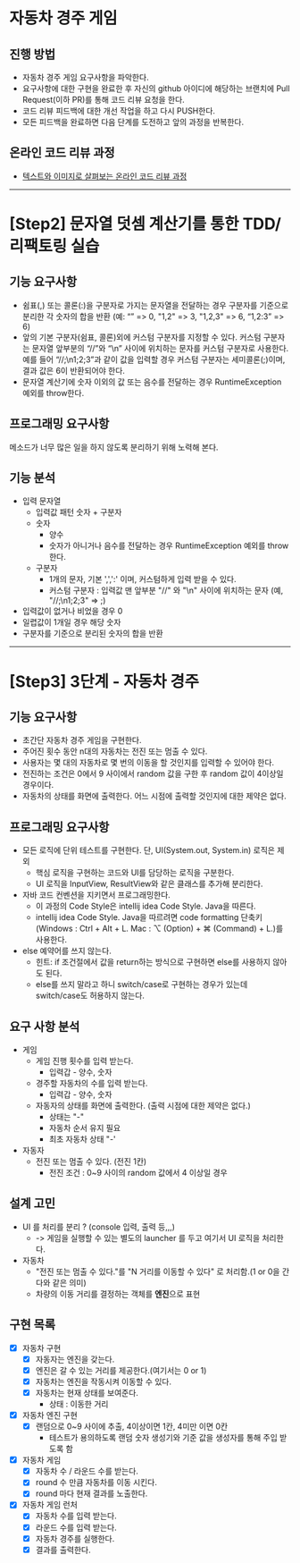 # 자동차 경주 게임

## 진행 방법

* 자동차 경주 게임 요구사항을 파악한다.
* 요구사항에 대한 구현을 완료한 후 자신의 github 아이디에 해당하는 브랜치에 Pull Request(이하 PR)를 통해 코드 리뷰 요청을 한다.
* 코드 리뷰 피드백에 대한 개선 작업을 하고 다시 PUSH한다.
* 모든 피드백을 완료하면 다음 단계를 도전하고 앞의 과정을 반복한다.

## 온라인 코드 리뷰 과정

* [텍스트와 이미지로 살펴보는 온라인 코드 리뷰 과정](https://github.com/next-step/nextstep-docs/tree/master/codereview)

---

# [Step2] 문자열 덧셈 계산기를 통한 TDD/리팩토링 실습

## 기능 요구사항

* 쉼표(,) 또는 콜론(:)을 구분자로 가지는 문자열을 전달하는 경우 구분자를 기준으로 분리한 각 숫자의 합을 반환 (예: “” => 0, "1,2" => 3, "1,2,3" => 6, “1,2:3” => 6)
* 앞의 기본 구분자(쉼표, 콜론)외에 커스텀 구분자를 지정할 수 있다. 커스텀 구분자는 문자열 앞부분의 “//”와 “\n” 사이에 위치하는 문자를 커스텀 구분자로 사용한다. 예를 들어 “//;\n1;2;3”과 같이
  값을 입력할 경우 커스텀 구분자는 세미콜론(;)이며, 결과 값은 6이 반환되어야 한다.
* 문자열 계산기에 숫자 이외의 값 또는 음수를 전달하는 경우 RuntimeException 예외를 throw한다.

## 프로그래밍 요구사항

메소드가 너무 많은 일을 하지 않도록 분리하기 위해 노력해 본다.

## 기능 분석

* 입력 문자열
    * 입력값 패턴 숫자 + 구분자
    * 숫자
        * 양수
        * 숫자가 아니거나 음수를 전달하는 경우 RuntimeException 예외를 throw 한다.
    * 구분자
        * 1개의 문자, 기본 ',',':' 이며, 커스텀하게 입력 받을 수 있다.
        * 커스텀 구분자 : 입력값 맨 앞부분 "//" 와 "\n" 사이에 위치하는 문자 (예, "//;\n1;2;3" => ;)
* 입력값이 없거나 비었을 경우 0
* 일렵값이 1개일 경우 해당 숫자
* 구분자를 기준으로 분리된 숫자의 합을 반환

---
# [Step3] 3단계 - 자동차 경주

## 기능 요구사항
* 초간단 자동차 경주 게임을 구현한다.
* 주어진 횟수 동안 n대의 자동차는 전진 또는 멈출 수 있다.
* 사용자는 몇 대의 자동차로 몇 번의 이동을 할 것인지를 입력할 수 있어야 한다.
* 전진하는 조건은 0에서 9 사이에서 random 값을 구한 후 random 값이 4이상일 경우이다.
* 자동차의 상태를 화면에 출력한다. 어느 시점에 출력할 것인지에 대한 제약은 없다.

## 프로그래밍 요구사항
* 모든 로직에 단위 테스트를 구현한다. 단, UI(System.out, System.in) 로직은 제외
  * 핵심 로직을 구현하는 코드와 UI를 담당하는 로직을 구분한다.
  * UI 로직을 InputView, ResultView와 같은 클래스를 추가해 분리한다.
* 자바 코드 컨벤션을 지키면서 프로그래밍한다.
  * 이 과정의 Code Style은 intellij idea Code Style. Java을 따른다.
  * intellij idea Code Style. Java을 따르려면 code formatting 단축키(Windows : Ctrl + Alt + L. Mac : ⌥ (Option) + ⌘ (Command) + L.)를 사용한다.
* else 예약어를 쓰지 않는다.
  * 힌트: if 조건절에서 값을 return하는 방식으로 구현하면 else를 사용하지 않아도 된다.
  * else를 쓰지 말라고 하니 switch/case로 구현하는 경우가 있는데 switch/case도 허용하지 않는다.

## 요구 사항 분석
* 게임
    * 게임 진행 횟수를 입력 받는다.
      * 입력갑 - 양수, 숫자
    * 경주할 자동차의 수를 입력 받는다. 
      * 입력갑 - 양수, 숫자 
    * 자동자의 상태를 화면에 출력한다. (출력 시점에 대한 제약은 없다.)
      * 상태는 "-"
      * 자동차 순서 유지 필요
      * 최초 자동차 상태 "-'
* 자동자
    * 전진 또는 멈출 수 있다. (전진 1칸)
      * 전진 조건 : 0~9 사이의 random 값에서 4 이상일 경우

## 설계 고민 
* UI 를 처리를 분리 ? (console 입력, 출력 등,,,) 
  * -> 게임을 실행할 수 있는 별도의 launcher 를 두고 여기서 UI 로직을 처리한다.
* 자동차
  * "전진 또는 멈출 수 있다."를 "N 거리를 이동할 수 있다" 로 처리함.(1 or 0을 간다와 같은 의미)
  * 차량의 이동 거리를 결정하는 객체를 **엔진**으로 표현

## 구현 목록
- [X] 자동차 구현
  - [X] 자동자는 엔진을 갖는다.
  - [X] 엔진은 갈 수 있는 거리를 제공한다.(여기서는 0 or 1)
  - [X] 자동차는 엔진을 작동시켜 이동할 수 있다.
  - [X] 자동차는 현재 상태를 보여준다.
    - 상태 : 이동한 거리
- [X] 자동차 엔진 구현
  - [X] 랜덤으로 0~9 사이에 추출, 4이상이면 1칸, 4미만 이면 0칸
    - 테스트가 용의하도록 랜덤 숫자 생성기와 기준 값을 생성자를 통해 주입 받도록 함
- [X] 자동차 게임
  - [X] 자동차 수 / 라운드 수를 받는다.
  - [X] round 수 만큼 자동차를 이동 시킨다.
  - [X] round 마다 현재 결과를 노출한다.
- [X] 자동차 게임 런처
  - [X] 자동차 수를 입력 받는다.
  - [X] 라운드 수를 입력 받는다. 
  - [X] 자동차 경주를 실행한다.
  - [X] 결과를 출력한다.
